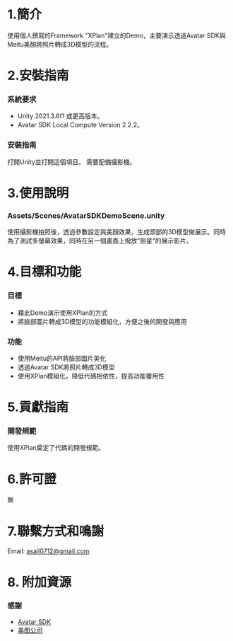 # 1.簡介
使用個人撰寫的Framework "XPlan"建立的Demo，主要演示透過Avatar SDK與Meitu美顏將照片轉成3D模型的流程。
 
# 2.安裝指南
### 系統要求
- Unity 2021.3.6f1 或更高版本。
- Avatar SDK Local Compute Version 2.2.2。
### 安裝指南
打開Unity並打開這個項目。
需要配備攝影機。
  
# 3.使用說明
### Assets/Scenes/AvatarSDKDemoScene.unity
使用攝影機拍照後，透過參數設定與美顏效果，生成頭部的3D模型做展示。同時為了測試多螢幕效果，同時在另一個畫面上撥放"劍星"的展示影片。
 
# 4.目標和功能
### 目標
- 藉此Demo演示使用XPlan的方式
- 將臉部圖片轉成3D模型的功能模組化，方便之後的開發與應用
### 功能
- 使用Meitu的API將臉部圖片美化
- 透過Avatar SDK將照片轉成3D模型
- 使用XPlan模組化，降低代碼相依性，提高功能覆用性

# 5.貢獻指南
### 開發規範
使用XPlan奠定了代碼的開發規範。

# 6.許可證
無

# 7.聯繫方式和鳴謝
Email: asail0712@gmail.com

# 8. 附加資源
### 感謝
- [Avatar SDK](https://avatarsdk.com/)
- [美图公司](https://ai.meitu.com/index)
